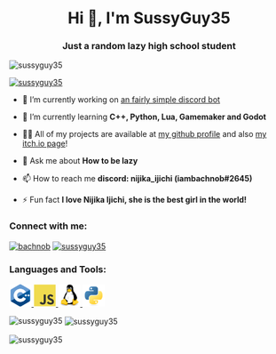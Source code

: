 <h1 align="center">Hi 👋, I'm SussyGuy35</h1>
<h3 align="center">Just a random lazy high school student</h3>

<p align="left"> <img src="https://komarev.com/ghpvc/?username=sussyguy35&label=Profile%20views&color=0e75b6&style=flat" alt="sussyguy35" /> </p>

<p align="left"> <a href="https://github.com/ryo-ma/github-profile-trophy"><img src="https://github-profile-trophy.vercel.app/?username=sussyguy35" alt="sussyguy35" /></a> </p>

- 🔭 I’m currently working on [an fairly simple discord bot](https://github.com/SussyGuy35/open-susbot)

- 🌱 I’m currently learning **C++, Python, Lua, Gamemaker and Godot**

- 👨‍💻 All of my projects are available at [my github profile](https://github.com/SussyGuy35) and also [my itch.io page](https://bachnob.itch.io)!

- 💬 Ask me about **How to be lazy**

- 📫 How to reach me **discord: nijika_ijichi (iambachnob#2645)**

- ⚡ Fun fact **I love Nijika Ijichi, she is the best girl in the world!**

<h3 align="left">Connect with me:</h3>
<p align="left">
<a href="https://www.facebook.com/BachNob" target="blank"><img align="center" src="https://raw.githubusercontent.com/rahuldkjain/github-profile-readme-generator/master/src/images/icons/Social/facebook.svg" alt="bachnob" height="30" width="40" /></a>
<a href="https://www.youtube.com/@SussyGuy35" target="blank"><img align="center" src="https://raw.githubusercontent.com/rahuldkjain/github-profile-readme-generator/master/src/images/icons/Social/youtube.svg" alt="sussyguy35" height="30" width="40" /></a>
</p>

<h3 align="left">Languages and Tools:</h3>
<p align="left"> <a href="https://www.w3schools.com/cpp/" target="_blank" rel="noreferrer"> <img src="https://raw.githubusercontent.com/devicons/devicon/master/icons/cplusplus/cplusplus-original.svg" alt="cplusplus" width="40" height="40"/> </a> <a href="https://developer.mozilla.org/en-US/docs/Web/JavaScript" target="_blank" rel="noreferrer"> <img src="https://raw.githubusercontent.com/devicons/devicon/master/icons/javascript/javascript-original.svg" alt="javascript" width="40" height="40"/> </a> <a href="https://www.linux.org/" target="_blank" rel="noreferrer"> <img src="https://raw.githubusercontent.com/devicons/devicon/master/icons/linux/linux-original.svg" alt="linux" width="40" height="40"/> </a> <a href="https://www.python.org" target="_blank" rel="noreferrer"> <img src="https://raw.githubusercontent.com/devicons/devicon/master/icons/python/python-original.svg" alt="python" width="40" height="40"/> </a> </p>

<p><img align="left" src="https://github-readme-stats.vercel.app/api/top-langs?username=sussyguy35&show_icons=true&locale=en&layout=compact" alt="sussyguy35" /></p>

<p>&nbsp;<img align="center" src="https://github-readme-stats.vercel.app/api?username=sussyguy35&show_icons=true&locale=en" alt="sussyguy35" /></p>

<p><img align="center" src="https://github-readme-streak-stats.herokuapp.com/?user=sussyguy35&" alt="sussyguy35" /></p>


